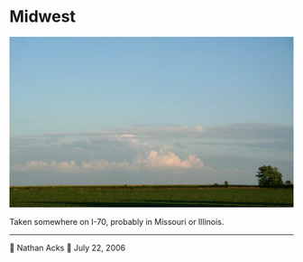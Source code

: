 # Midwest

![A midwestern farm field at dusk. Distant thunderheads are dramatically lit by the setting sun](assets/b467cfee23742d8952245bc114b90f57.webp)

Taken somewhere on I-70, probably in Missouri or Illinois.

- - - -

👤 Nathan Acks
📅 July 22, 2006

